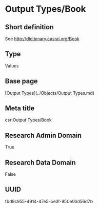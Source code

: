 # Output Types/Book
## Short definition
See http://dictionary.casrai.org/Book
## Type
Values
## Base page
[Output Types](../Objects/Output Types.md)
## Meta title
csr:Output Types/Book
## Research Admin Domain
True
## Research Data Domain
False
## UUID
fbd9c955-4914-47e5-be3f-950e03d56d7b

